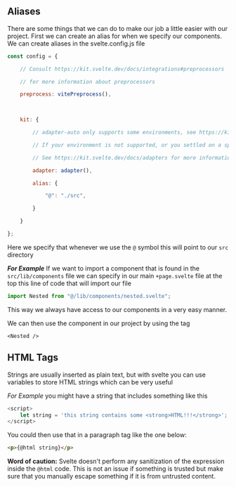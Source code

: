 
## Aliases

There are some things that we can do to make our job a little easier with our project. First we can create an alias for when we specify our components. We can create aliases in the svelte.config.js file 

```javascript
const config = {

    // Consult https://kit.svelte.dev/docs/integrations#preprocessors

    // for more information about preprocessors

    preprocess: vitePreprocess(),

  

    kit: {

        // adapter-auto only supports some environments, see https://kit.svelte.dev/docs/adapter-auto for a list.

        // If your environment is not supported, or you settled on a specific environment, switch out the adapter.

        // See https://kit.svelte.dev/docs/adapters for more information about adapters.

        adapter: adapter(),

        alias: {

            "@": "./src",

        }

    }

};
```

Here we specify that whenever we use the `@` symbol this will point to our `src` directory 

***For Example*** If we want to import a component that is found in the `src/lib/components` file we can specify in our main `+page.svelte` file at the top this line of code that will import our file 

```typescript
import Nested from "@/lib/components/nested.svelte";
```

This way we always have access to our components in a very easy manner.

We can then use the component in our project by using the tag 

```svelte
<Nested />
```

## HTML Tags 

Strings are usually inserted as plain text, but with svelte you can use variables to store HTML strings which can be very useful

*For Example* you might have a string that includes something like this 
```javascript
<script>
	let string = 'this string contains some <strong>HTML!!!</strong>';
</script>
```

You could then use that in a paragraph tag like the one below:


```html
<p>{@html string}</p>
```

**Word of caution:** Svelte doesn't perform any sanitization of the expression inside the `@html` code. This is not an issue if something is trusted but make sure that you manually escape something if it is from untrusted content. 


